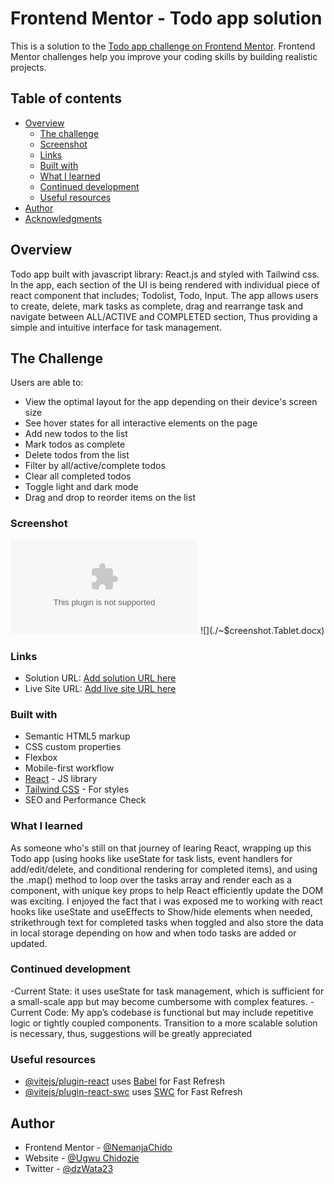 # Frontend Mentor - Todo app solution

This is a solution to the [Todo app challenge on Frontend Mentor](https://www.frontendmentor.io/challenges/todo-app-Su1_KokOW). Frontend Mentor challenges help you improve your coding skills by building realistic projects. 

## Table of contents

- [Overview](#overview)
  - [The challenge](#the-challenge) 
  - [Screenshot](#screenshot)
  - [Links](#links)
  - [Built with](#built-with)
  - [What I learned](#what-i-learned)
  - [Continued development](#continued-development)
  - [Useful resources](#useful-resources)
- [Author](#author)
- [Acknowledgments](#acknowledgments)

## Overview

Todo app built with javascript library: React.js and styled with Tailwind css. In the app, each section of the UI is being rendered with individual piece of react component that includes; Todolist, Todo, Input. The app allows users to create, delete, mark tasks as complete, drag and rearrange task and navigate between ALL/ACTIVE and COMPLETED section, Thus providing a simple and intuitive interface for task management.

## The Challenge
Users are able to:

- View the optimal layout for the app depending on their device's screen size
- See hover states for all interactive elements on the page
- Add new todos to the list
- Mark todos as complete
- Delete todos from the list
- Filter by all/active/complete todos
- Clear all completed todos
- Toggle light and dark mode
- Drag and drop to reorder items on the list

### Screenshot

![](./~$creenshot.mobile.docx)
![](./~$creenshot.Tablet.docx)

### Links

- Solution URL: [Add solution URL here](https://github.com/NemanjaChido/Todo-App.git)
- Live Site URL: [Add live site URL here](https://nemanjachido.github.io/Todo-App/)


### Built with

- Semantic HTML5 markup
- CSS custom properties
- Flexbox
- Mobile-first workflow
- [React](https://reactjs.org/) - JS library
- [Tailwind CSS](https://tailwindcss.com/docs/installation/tailwind-cli) - For styles
- SEO and Performance Check

### What I learned

As someone who's still on that journey of learing React, wrapping up this Todo app (using hooks like useState for task lists, event handlers for add/edit/delete, and conditional rendering for completed items), and using the .map() method to loop over the tasks array and render each as a component, with unique key props to help React efficiently update the DOM was exciting. I enjoyed the fact that i was exposed me to working with react hooks like useState and useEffects to Show/hide elements when needed, strikethrough text for completed tasks when toggled and also store the data in local storage depending on how and when todo tasks are added or updated.


### Continued development

-Current State: it uses useState for task management, which is sufficient for a small-scale app but may become cumbersome with complex features.
-Current Code: My app’s codebase is functional but may include repetitive logic or tightly coupled components.
Transition to a more scalable solution is necessary, thus, suggestions will be greatly appreciated


### Useful resources

- [@vitejs/plugin-react](https://github.com/vitejs/vite-plugin-react/blob/main/packages/plugin-react) uses [Babel](https://babeljs.io/) for Fast Refresh
- [@vitejs/plugin-react-swc](https://github.com/vitejs/vite-plugin-react/blob/main/packages/plugin-react-swc) uses [SWC](https://swc.rs/) for Fast Refresh

## Author

- Frontend Mentor - [@NemanjaChido](https://www.frontendmentor.io/profile/NemanjaChido)
- Website - [@Ugwu Chidozie](https://www.github.com/NemanjaChido)
- Twitter - [@dzWata23](https://www.twitter.com/dzWata23)

